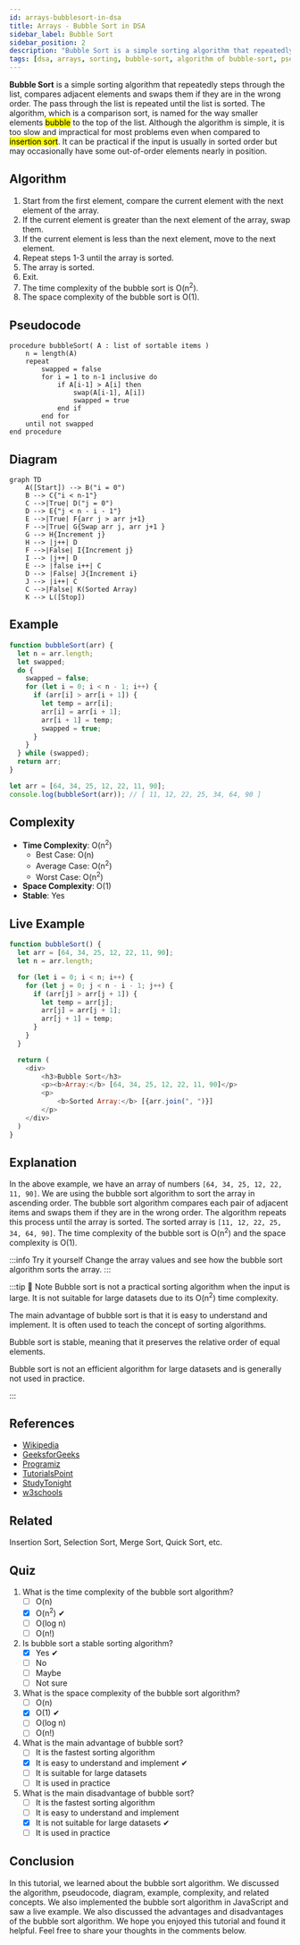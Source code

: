 ```yaml
---
id: arrays-bubblesort-in-dsa
title: Arrays - Bubble Sort in DSA
sidebar_label: Bubble Sort
sidebar_position: 2
description: "Bubble Sort is a simple sorting algorithm that repeatedly steps through the list, compares adjacent elements and swaps them if they are in the wrong order. The pass through the list is repeated until the list is sorted. The algorithm, which is a comparison sort, is named for the way smaller elements 'bubble' to the top of the list. Although the algorithm is simple, it is too slow and impractical for most problems even when compared to insertion sort. It can be practical if the input is usually in sort order but may occasionally have some out-of-order elements nearly in position."
tags: [dsa, arrays, sorting, bubble-sort, algorithm of bubble-sort, pseudocode of bubble-sort, complexity of bubble-sort, example of bubble-sort, live example of bubble-sort, explanation of bubble-sort, quiz of bubble-sort, conclusion of bubble-sort]
---
```


**Bubble Sort** is a simple sorting algorithm that repeatedly steps through the list, compares adjacent elements and swaps them if they are in the wrong order. The pass through the list is repeated until the list is sorted. The algorithm, which is a comparison sort, is named for the way smaller elements <mark>bubble</mark> to the top of the list. Although the algorithm is simple, it is too slow and impractical for most problems even when compared to <mark>insertion sort</mark>. It can be practical if the input is usually in sorted order but may occasionally have some out-of-order elements nearly in position.


<BubbleSortVisualization />

## Algorithm

1. Start from the first element, compare the current element with the next element of the array.
2. If the current element is greater than the next element of the array, swap them.
3. If the current element is less than the next element, move to the next element.
4. Repeat steps 1-3 until the array is sorted.
5. The array is sorted.
6. Exit.
7. The time complexity of the bubble sort is O(n<sup>2</sup>). 
8. The space complexity of the bubble sort is O(1).

## Pseudocode

```plaintext title="Bubble Sort"
procedure bubbleSort( A : list of sortable items )
    n = length(A)
    repeat
        swapped = false
        for i = 1 to n-1 inclusive do
            if A[i-1] > A[i] then
                swap(A[i-1], A[i])
                swapped = true
            end if
        end for
    until not swapped
end procedure
```

## Diagram

```mermaid
graph TD
    A([Start]) --> B("i = 0")
    B --> C{"i < n-1"}
    C -->|True| D("j = 0")
    D --> E{"j < n - i - 1"}
    E -->|True| F{arr j > arr j+1}
    F -->|True| G{Swap arr j, arr j+1 }
    G --> H{Increment j}
    H --> |j++| D
    F -->|False| I{Increment j}
    I --> |j++| D
    E --> |false i++| C
    D --> |False| J{Increment i}
    J --> |i++| C
    C -->|False| K(Sorted Array)
    K --> L([Stop])

```

## Example

```js title="Bubble Sort"
function bubbleSort(arr) {
  let n = arr.length;
  let swapped;
  do {
    swapped = false;
    for (let i = 0; i < n - 1; i++) {
      if (arr[i] > arr[i + 1]) {
        let temp = arr[i];
        arr[i] = arr[i + 1];
        arr[i + 1] = temp;
        swapped = true;
      }
    }
  } while (swapped);
  return arr;
}

let arr = [64, 34, 25, 12, 22, 11, 90];
console.log(bubbleSort(arr)); // [ 11, 12, 22, 25, 34, 64, 90 ]
```

## Complexity

- **Time Complexity**: O(n<sup>2</sup>) 
  - Best Case: O(n)
  - Average Case: O(n<sup>2</sup>)
  - Worst Case: O(n<sup>2</sup>)
- **Space Complexity**: O(1) 
- **Stable**: Yes 

## Live Example

```js live
function bubbleSort() {
  let arr = [64, 34, 25, 12, 22, 11, 90];
  let n = arr.length;

  for (let i = 0; i < n; i++) {
    for (let j = 0; j < n - i - 1; j++) {
      if (arr[j] > arr[j + 1]) {
        let temp = arr[j];
        arr[j] = arr[j + 1];
        arr[j + 1] = temp;
      }
    }
  }

  return (
    <div>
        <h3>Bubble Sort</h3>
        <p><b>Array:</b> [64, 34, 25, 12, 22, 11, 90]</p>
        <p>
            <b>Sorted Array:</b> [{arr.join(", ")}]
        </p>
    </div>
  )
}
```

## Explanation

In the above example, we have an array of numbers `[64, 34, 25, 12, 22, 11, 90]`. We are using the bubble sort algorithm to sort the array in ascending order. The bubble sort algorithm compares each pair of adjacent items and swaps them if they are in the wrong order. The algorithm repeats this process until the array is sorted. The sorted array is `[11, 12, 22, 25, 34, 64, 90]`. The time complexity of the bubble sort is O(n<sup>2</sup>) and the space complexity is O(1).

:::info Try it yourself
Change the array values and see how the bubble sort algorithm sorts the array.
:::

:::tip 📝 Note
Bubble sort is not a practical sorting algorithm when the input is large. It is not suitable for large datasets due to its O(n<sup>2</sup>) time complexity.

The main advantage of bubble sort is that it is easy to understand and implement. It is often used to teach the concept of sorting algorithms.

Bubble sort is stable, meaning that it preserves the relative order of equal elements.

Bubble sort is not an efficient algorithm for large datasets and is generally not used in practice.

:::

## References

- [Wikipedia](https://en.wikipedia.org/wiki/Bubble_sort)
- [GeeksforGeeks](https://www.geeksforgeeks.org/bubble-sort/)
- [Programiz](https://www.programiz.com/dsa/bubble-sort)
- [TutorialsPoint](https://www.tutorialspoint.com/data_structures_algorithms/bubble_sort_algorithm.htm)
- [StudyTonight](https://www.studytonight.com/data-structures/bubble-sort)
- [w3schools](https://www.w3schools.com/dsa/dsa_algo_bubblesort.php)

## Related

Insertion Sort, Selection Sort, Merge Sort, Quick Sort, etc.


## Quiz

1. What is the time complexity of the bubble sort algorithm?
   - [ ] O(n)
   - [x] O(n<sup>2</sup>)     ✔
   - [ ] O(log n)
   - [ ] O(n!)
  
2. Is bubble sort a stable sorting algorithm?
   - [x] Yes    ✔
   - [ ] No
   - [ ] Maybe
   - [ ] Not sure

3. What is the space complexity of the bubble sort algorithm?
   - [ ] O(n)
   - [x] O(1)   ✔
   - [ ] O(log n)
   - [ ] O(n!)

4. What is the main advantage of bubble sort?
   - [ ] It is the fastest sorting algorithm
   - [x] It is easy to understand and implement     ✔
   - [ ] It is suitable for large datasets
   - [ ] It is used in practice

5. What is the main disadvantage of bubble sort?
   - [ ] It is the fastest sorting algorithm
   - [ ] It is easy to understand and implement
   - [x] It is not suitable for large datasets  ✔
   - [ ] It is used in practice

## Conclusion

In this tutorial, we learned about the bubble sort algorithm. We discussed the algorithm, pseudocode, diagram, example, complexity, and related concepts. We also implemented the bubble sort algorithm in JavaScript and saw a live example. We also discussed the advantages and disadvantages of the bubble sort algorithm. We hope you enjoyed this tutorial and found it helpful. Feel free to share your thoughts in the comments below.